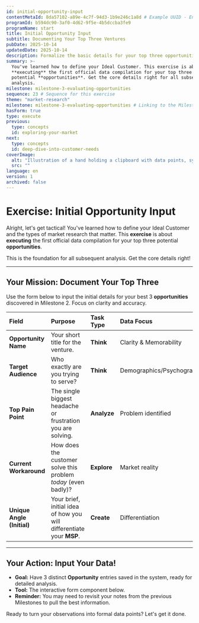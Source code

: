 ```yaml
---
id: initial-opportunity-input
contentMetaId: 8da57102-a89e-4c7f-94d3-1b9e246c1a8d # Example UUID - Ensure uniqueness
programId: b594dc90-3af0-4d62-9f5e-4b5dccba3fe9
programName: start
title: Initial Opportunity Input
subtitle: Documenting Your Top Three Ventures
pubDate: 2025-10-14
updatedDate: 2025-10-14
description: Formalize the basic details for your top three opportunities, defining the customer, the pain, and the initial angle.
summary: >-
  You've learned how to define your Ideal Customer. This exercise is about
  **executing** the first official data compilation for your top three
  potential **opportunities**. Get the core details right for all subsequent
  analysis.
milestone: milestone-3-evaluating-opportunities
sequence: 23 # Sequence for this exercise
theme: "market-research"
milestone: milestone-3-evaluating-opportunities # Linking to the Milestone reference
hasForm: true
type: execute
previous:
  type: concepts
  id: exploring-your-market
next:
  type: concepts
  id: deep-dive-into-customer-needs
coverImage:
  alt: "Illustration of a hand holding a clipboard with data points, symbolizing initial data compilation and organization."
  src: ""
language: en
version: 1
archived: false
---
```


# Exercise: Initial Opportunity Input

Alright, let's get tactical! You've learned how to define your Ideal Customer and the types of market research that matter. This **exercise** is about **executing** the first official data compilation for your top three potential **opportunities**.

This is the foundation for all subsequent analysis. Get the core details right!

---

## Your Mission: Document Your Top Three

Use the form below to input the initial details for your best 3 **opportunities** discovered in Milestone 2. Focus on clarity and accuracy.

| Field                      | Purpose                                                      | Task Type   | Data Focus                  |
| :------------------------- | :----------------------------------------------------------- | :---------- | :-------------------------- |
| **Opportunity Name**       | Your short title for the venture.                            | **Think**   | Clarity & Memorability      |
| **Target Audience**        | Who exactly are you trying to serve?                         | **Think**   | Demographics/Psychographics |
| **Top Pain Point**         | The single biggest headache or frustration you are solving.  | **Analyze** | Problem identified          |
| **Current Workaround**     | How does the customer solve this problem *today* (even badly)? | **Explore** | Market reality              |
| **Unique Angle (Initial)** | Your brief, initial idea of how you will differentiate your **MSP**. | **Create**  | Differentiation             |

---

## Your Action: Input Your Data!

* **Goal:** Have 3 distinct **Opportunity** entries saved in the system, ready for detailed analysis.
* **Tool:** The interactive form component below.
* **Reminder:** You may need to revisit your notes from the previous Milestones to pull the best information.

Ready to turn your observations into formal data points? Let's get it done.